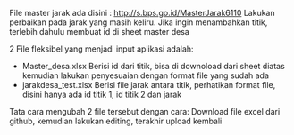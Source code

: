 File master jarak ada disini : http://s.bps.go.id/MasterJarak6110
Lakukan perbaikan pada jarak yang masih keliru. Jika ingin menambahkan titik, terlebih dahulu membuat id di sheet master desa

2 File fleksibel yang menjadi input aplikasi adalah:
  - Master_desa.xlsx
    Berisi id dari titik, bisa di downoload dari sheet diatas kemudian lakukan penyesuaian dengan format file yang sudah ada
  - jarakdesa_test.xlsx
    Berisi file jarak antara titik, perhatikan format file, disini hanya ada id titik 1, id titik 2 dan jarak

Tata cara mengubah 2 file tersebut dengan cara:
Download file excel dari github, kemudian lakukan editing, terakhir upload kembali
